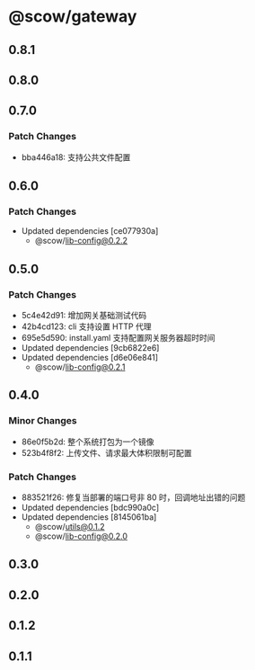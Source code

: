 # @scow/gateway

## 0.8.1

## 0.8.0

## 0.7.0

### Patch Changes

- bba446a18: 支持公共文件配置

## 0.6.0

### Patch Changes

- Updated dependencies [ce077930a]
  - @scow/lib-config@0.2.2

## 0.5.0

### Patch Changes

- 5c4e42d91: 增加网关基础测试代码
- 42b4cd123: cli 支持设置 HTTP 代理
- 695e5d590: install.yaml 支持配置网关服务器超时时间
- Updated dependencies [9cb6822e6]
- Updated dependencies [d6e06e841]
  - @scow/lib-config@0.2.1

## 0.4.0

### Minor Changes

- 86e0f5b2d: 整个系统打包为一个镜像
- 523b4f8f2: 上传文件、请求最大体积限制可配置

### Patch Changes

- 883521f26: 修复当部署的端口号非 80 时，回调地址出错的问题
- Updated dependencies [bdc990a0c]
- Updated dependencies [8145061ba]
  - @scow/utils@0.1.2
  - @scow/lib-config@0.2.0

## 0.3.0

## 0.2.0

## 0.1.2

## 0.1.1
